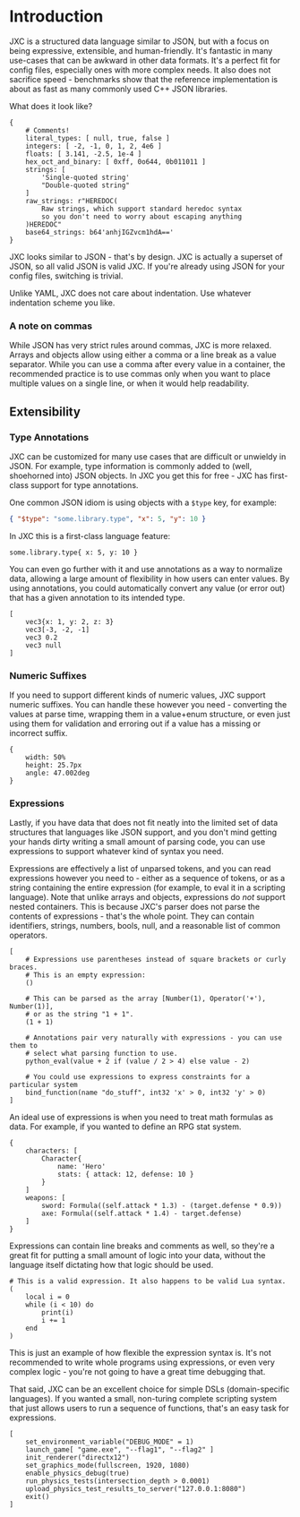 # Introduction

JXC is a structured data language similar to JSON, but with a focus on being expressive, extensible, and human-friendly. It's fantastic in many use-cases that can be awkward in other data formats. It's a perfect fit for config files, especially ones with more complex needs. It also does not sacrifice speed - benchmarks show that the reference implementation is about as fast as many commonly used C++ JSON libraries.

What does it look like?

```jxc
{
    # Comments!
    literal_types: [ null, true, false ]
    integers: [ -2, -1, 0, 1, 2, 4e6 ]
    floats: [ 3.141, -2.5, 1e-4 ]
    hex_oct_and_binary: [ 0xff, 0o644, 0b011011 ]
    strings: [
        'Single-quoted string'
        "Double-quoted string"
    ]
    raw_strings: r"HEREDOC(
        Raw strings, which support standard heredoc syntax
        so you don't need to worry about escaping anything
    )HEREDOC"
    base64_strings: b64'anhjIGZvcm1hdA=='
}
```

JXC looks similar to JSON - that's by design. JXC is actually a superset of JSON, so all valid JSON is valid JXC. If you're already using JSON for your config files, switching is trivial.

Unlike YAML, JXC does not care about indentation. Use whatever indentation scheme you like.

### A note on commas
While JSON has very strict rules around commas, JXC is more relaxed. Arrays and objects allow using either a comma or a line break as a value separator. While you can use a comma after every value in a container, the recommended practice is to use commas only when you want to place multiple values on a single line, or when it would help readability.

## Extensibility

### Type Annotations
JXC can be customized for many use cases that are difficult or unwieldy in JSON. For example, type information is commonly added to (well, shoehorned into) JSON objects. In JXC you get this for free - JXC has first-class support for type annotations.

One common JSON idiom is using objects with a `$type` key, for example:
```json
{ "$type": "some.library.type", "x": 5, "y": 10 }
```

In JXC this is a first-class language feature:
```jxc
some.library.type{ x: 5, y: 10 }
```

You can even go further with it and use annotations as a way to normalize data, allowing a large amount of flexibility in how users can enter values. By using annotations, you could automatically convert any value (or error out) that has a given annotation to its intended type.

```jxc
[
    vec3{x: 1, y: 2, z: 3}
    vec3[-3, -2, -1]
    vec3 0.2
    vec3 null
]
```

### Numeric Suffixes
If you need to support different kinds of numeric values, JXC support numeric suffixes. You can handle these however you need - converting the values at parse time, wrapping them in a value+enum structure, or even just using them for validation and erroring out if a value has a missing or incorrect suffix.

```jxc
{
    width: 50%
    height: 25.7px
    angle: 47.002deg
}
```

### Expressions

Lastly, if you have data that does not fit neatly into the limited set of data structures that languages like JSON support, and you don't mind getting your hands dirty writing a small amount of parsing code, you can use expressions to support whatever kind of syntax you need.

Expressions are effectively a list of unparsed tokens, and you can read expressions however you need to - either as a sequence of tokens, or as a string containing the entire expression (for example, to eval it in a scripting language). Note that unlike arrays and objects, expressions do *not* support nested containers. This is because JXC's parser does not parse the contents of expressions - that's the whole point. They can contain identifiers, strings, numbers, bools, null, and a reasonable list of common operators.

```jxc
[
    # Expressions use parentheses instead of square brackets or curly braces.
    # This is an empty expression:
    ()

    # This can be parsed as the array [Number(1), Operator('+'), Number(1)],
    # or as the string "1 + 1".
    (1 + 1)

    # Annotations pair very naturally with expressions - you can use them to
    # select what parsing function to use.
    python_eval(value + 2 if (value / 2 > 4) else value - 2)

    # You could use expressions to express constraints for a particular system
    bind_function(name "do_stuff", int32 'x' > 0, int32 'y' > 0)
]
```

An ideal use of expressions is when you need to treat math formulas as data. For example, if you wanted to define an RPG stat system.
```jxc
{
    characters: [
        Character{
            name: 'Hero'
            stats: { attack: 12, defense: 10 }
        }
    ]
    weapons: [
        sword: Formula((self.attack * 1.3) - (target.defense * 0.9))
        axe: Formula((self.attack * 1.4) - target.defense)
    ]
}
```

Expressions can contain line breaks and comments as well, so they're a great fit for putting a small amount of logic into your data, without the language itself dictating how that logic should be used.

```jxc
# This is a valid expression. It also happens to be valid Lua syntax.
(
    local i = 0
    while (i < 10) do
        print(i)
        i += 1
    end
)
```

This is just an example of how flexible the expression syntax is. It's not recommended to write whole programs using expressions, or even very complex logic - you're not going to have a great time debugging that.

That said, JXC can be an excellent choice for simple DSLs (domain-specific languages). If you wanted a small, non-turing complete scripting system that just allows users to run a sequence of functions, that's an easy task for expressions.
```jxc
[
    set_environment_variable("DEBUG_MODE" = 1)
    launch_game[ "game.exe", "--flag1", "--flag2" ]
    init_renderer("directx12")
    set_graphics_mode(fullscreen, 1920, 1080)
    enable_physics_debug(true)
    run_physics_tests(intersection_depth > 0.0001)
    upload_physics_test_results_to_server("127.0.0.1:8080")
    exit()
]
```
